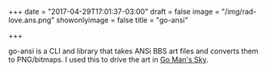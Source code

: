 +++
date = "2017-04-29T17:01:37-03:00"
draft = false
image = "/img/rad-love.ans.png"
showonlyimage = false
title = "go-ansi"

+++

go-ansi is a CLI and library that takes ANSi BBS art files and converts them to PNG/bitmaps. I used this to drive the art in [Go Man's Sky](/portfolio/gomanssky).
